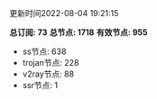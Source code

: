 更新时间2022-08-04 19:21:15

**总订阅: 73**
**总节点: 1718**
**有效节点: 955**
- ss节点: 638
- trojan节点: 228
- v2ray节点: 88
- ssr节点: 1
